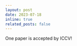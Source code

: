 ```yaml
---
layout: post
date: 2023-07-18
inline: true
related_posts: false
---
```


One paper is accepted by ICCV!
